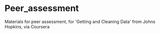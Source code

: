 # Peer_assessment
Materials for peer assessment, for 'Getting and Cleaning Data' from Johns Hopkins, via Coursera
